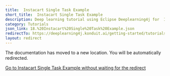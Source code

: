 ```yaml
---
title:  Instacart Single Task Example
short_title:  Instacart Single Task Example
description: Deep learning tutorial using Eclipse Deeplearning4j for  Instacart Single Task Example
category: Tutorials
json_link: 18.%20Instacart%20Single%20Task%20Example.json
redirectTo: https://deeplearning4j.konduit.ai/getting-started/tutorials/instacart-single-task-example
layout: redirect
---
```


The documentation has moved to a new location. You will be automatically redirected.
            
[Go to  Instacart Single Task Example without waiting for the redirect](https://deeplearning4j.konduit.ai/getting-started/tutorials/instacart-single-task-example)

        